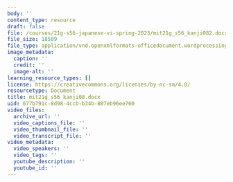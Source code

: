 ```yaml
---
body: ''
content_type: resource
draft: false
file: /courses/21g-s56-japanese-vi-spring-2023/mit21g_s56_kanji082.docx
file_size: 18509
file_type: application/vnd.openxmlformats-officedocument.wordprocessingml.document
image_metadata:
  caption: ''
  credit: ''
  image-alt: ''
learning_resource_types: []
license: https://creativecommons.org/licenses/by-nc-sa/4.0/
resourcetype: Document
title: mit21g_s56_kanji08.docx
uid: 677b791c-8d98-4ccb-b34b-807eb96ee760
video_files:
  archive_url: ''
  video_captions_file: ''
  video_thumbnail_file: ''
  video_transcript_file: ''
video_metadata:
  video_speakers: ''
  video_tags: ''
  youtube_description: ''
  youtube_id: ''
---
```

